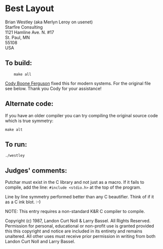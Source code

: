 # Best Layout

Brian Westley (aka Merlyn Leroy on usenet)  
Starfire Consulting  
1121 Hamline Ave. N. #17  
St. Paul, MN  
55108  
USA  

## To build:

        make all

[Cody Boone Ferguson](/winners.html#Cody_Boone_Ferguson) fixed this for
modern systems. For the original file see below. Thank you Cody for your
assistance!


## Alternate code:

If you have an older compiler you can try compiling the original source code
which is true symmetry:

	make alt


## To run:

	./westley


## Judges' comments:

Putchar must exist in the C library and not just as a macro.
If it fails to compile, add the line:  `#include <stdio.h>`  at the
top of the program.

Line by line symmetry performed better than any C beautifier.  Think
of if it as a C ink blot.  :-)

NOTE: This entry requires a non-standard K&R C compiler to compile.

Copyright (c) 1987, Landon Curt Noll & Larry Bassel.
All Rights Reserved.  Permission for personal, educational or non-profit use is
granted provided this this copyright and notice are included in its entirety
and remains unaltered.  All other uses must receive prior permission in writing
from both Landon Curt Noll and Larry Bassel.
